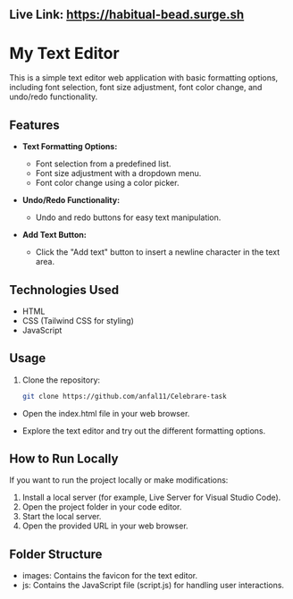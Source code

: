 ## Live Link: https://habitual-bead.surge.sh
# My Text Editor

This is a simple text editor web application with basic formatting options, including font selection, font size adjustment, font color change, and undo/redo functionality.

## Features

- **Text Formatting Options:**
  - Font selection from a predefined list.
  - Font size adjustment with a dropdown menu.
  - Font color change using a color picker.

- **Undo/Redo Functionality:**
  - Undo and redo buttons for easy text manipulation.

- **Add Text Button:**
  - Click the "Add text" button to insert a newline character in the text area.

## Technologies Used

- HTML
- CSS (Tailwind CSS for styling)
- JavaScript

## Usage

1. Clone the repository:

   ```bash
   git clone https://github.com/anfal11/Celebrare-task


- Open the index.html file in your web browser.

- Explore the text editor and try out the different formatting options.

## How to Run Locally

If you want to run the project locally or make modifications:

1. Install a local server (for example, Live Server for Visual Studio Code).
2. Open the project folder in your code editor.
3. Start the local server.
4. Open the provided URL in your web browser.

## Folder Structure
- images: Contains the favicon for the text editor.
- js: Contains the JavaScript file (script.js) for handling user interactions.



